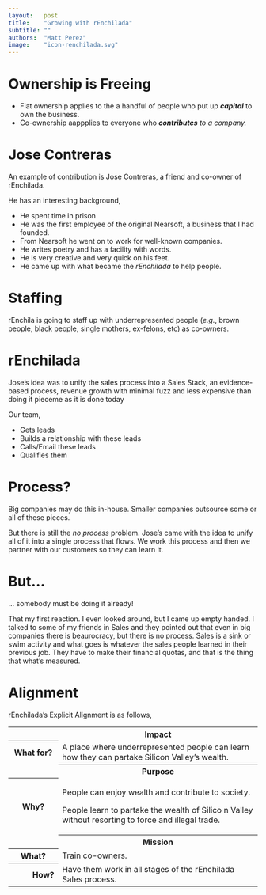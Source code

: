 ```yaml
---
layout:   post
title:    "Growing with rEnchilada"
subtitle: ""
authors:  "Matt Perez"
image:    "icon-renchilada.svg"
---
```


<div style='display:none; '>
 <p>It is not &lsquo;breaking out&rsquo; or &lsquo;freedom.&rsquo; It is about helping people and their communities grow.</p>
</div>

<h1>Ownership is Freeing</h1>
  <ul>
   <li>Fiat ownership applies to the a handful of people who put up <em><strong>capital</strong></em> to own the business.</li>
   <li>Co-ownership aappplies to everyone who <em><strong>contributes</strong> to a company.</em></li>
  </ul>

<h1>Jose Contreras</h1>
 <p>An example of contribution is Jose Contreras, a friend and co-owner of rEnchilada.</p>
 <p>He has an interesting background,</p>
  <ul>
   <li>He spent time in prison</li>
   <li>He was the first employee of the original Nearsoft, a business that I had founded.</li>
   <li>From Nearsoft he went on to work for well-known companies.</li>
   <li>He writes poetry and has a facility with words.</li>
   <li>He is very creative and very quick on his feet.</li>
   <li>He came up with what became the <em>rEnchilada</em> to help people.</li>
  </ul>

<h1>Staffing</h1>
  <p>rEnchila is going to staff up with underrepresented people (<em>e.g.</em>, brown people, black people, single mothers, ex-felons, etc) as co-owners.</p>
 
<h1>rEnchilada</h1>
 <p>Jose&rsquo;s idea was to unify the sales process into a Sales Stack, an evidence-based process, revenue growth with minimal fuzz and less expensive than doing it pieceme as it is done today</p>
 <p>Our team,</p>
 <ul>
  <li>Gets leads</li>
  <li>Builds a relationship with these leads</li>
  <li>Calls/Email these leads</li>
  <li>Qualifies them</li>
 </ul>

<h1>Process?</h1>
 <p>Big companies may do this in-house. Smaller companies outsource some or all of these pieces.</p>
 <p>But there is still the <em>no process</em> problem. Jose&rsquo;s came with the idea to unify all of it into a single process that flows. We work this process and then we partner with our customers so they can learn it.</p>

<h1>But…</h1>
 <div class="_citation">&hellip; somebody must be doing it already!</div>
 <p>That my first reaction. I even looked around, but I came up empty handed. I talked to some of my friends in Sales and they pointed out that even in big companies there is beaurocracy, but there is no process. Sales is a sink or swim activity and what goes is whatever the sales people learned in their previous job. They have to make their financial quotas, and that is the thing that what&rsquo;s measured.</p>

<h1>Alignment</h1>
 <p>rEnchilada&rsquo;s Explicit Alignment is as follows,</p>
 <div class='_center'>
  <table class='_explicitalignment'>
   <tr id='_background'>
    <td></td>
    <th>Impact</th>
   </tr>
   <tr>
    <th style='width:20%; '>What for?</th>
    <td>A place where underrepresented people can learn how they can partake Silicon Valley&rsquo;s wealth.</td>
   </tr>
   <tr id='_background'>
    <td></td>
    <th>Purpose</th>
   </tr>
   <tr>
    <th>Why?</th>
    <td>
     <p>People can enjoy wealth and contribute to society.</p>
     <p>People learn to partake the wealth of Silico n Valley without resorting to force and illegal trade.</p>
    </td>
   </tr>
   <tr id='_background'>
    <td></td>
    <th>Mission</th>
   </tr>
   <tr>
    <th>What?</th>
    <td>Train co-owners.</td>
   </tr>
   <tr>
    <th style="text-align:end;">How?</th>
    <td>Have them work in all stages of the rEnchilada Sales process.</td>
   </tr>
  </table>
 </div>